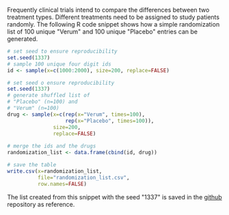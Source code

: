 Frequently clinical trials intend to compare the differences between two treatment types. Different treatments need to 
be assigned to study patients randomly. The following R code snippet shows how a simple randomization list of 100 unique 
"Verum" and 100 unique "Placebo" entries can be generated.

``` r
# set seed to ensure reproducibility
set.seed(1337)
# sample 100 unique four digit ids
id <- sample(x=c(1000:2000), size=200, replace=FALSE)

# set seed o ensure reproducibility
set.seed(1337)
# generate shuffled list of
# "Placebo" (n=100) and
# "Verum" (n=100)
drug <- sample(x=c(rep(x="Verum", times=100), 
                   rep(x="Placebo", times=100)), 
               size=200, 
               replace=FALSE)
 
# merge the ids and the drugs
randomization_list <- data.frame(cbind(id, drug))

# save the table
write.csv(x=randomization_list, 
          file="randomization_list.csv",
          row.names=FALSE)
```

The list created from this snippet with the seed "1337" is saved in the 
[github](https://github.com/SwissClinicalTrialOrganisation/DM_secuTrial_recipes)
repository as reference.
